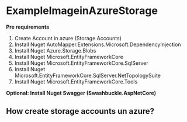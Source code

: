 # ExampleImageinAzureStorage

**Pre requirements** 

1. Create Account in azure (Storage Accounts)
2. Install Nuget AutoMapper.Extensions.Microsoft.DependencyInjection
3. Install Nuget Azure.Storage.Blobs
4. Install Nuget Microsoft.EntityFrameworkCore
5. Install Nuget Microsoft.EntityFrameworkCore.SqlServer
6. Install Nuget Microsoft.EntityFrameworkCore.SqlServer.NetTopologySuite
7. Install Nuget Microsoft.EntityFrameworkCore.Tools

**Optional: Install Nuget Swagger (Swashbuckle.AspNetCore)**

## How create storage accounts un azure? ##



